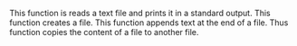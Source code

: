 This function is reads a text file and prints it in a standard output.
This function  creates a file.
This function appends text at the end of a file.
Thus function copies the content of a file to another file.
